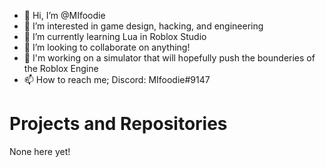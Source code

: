 - 👋 Hi, I’m @MIfoodie
- 👀 I’m interested in game design, hacking, and engineering
- 🌱 I’m currently learning Lua in Roblox Studio
- 💞️ I’m looking to collaborate on anything!
- 🚧 I'm working on a simulator that will hopefully push the bounderies of the Roblox Engine
- 📫 How to reach me; Discord: MIfoodie#9147 


 # Projects and Repositories
 
 None here yet!

